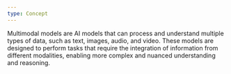 ```yaml
---
type: Concept
---
```


Multimodal models are AI models that can process and understand multiple types of data, such as text, images, audio, and video. These models are designed to perform tasks that require the integration of information from different modalities, enabling more complex and nuanced understanding and reasoning.